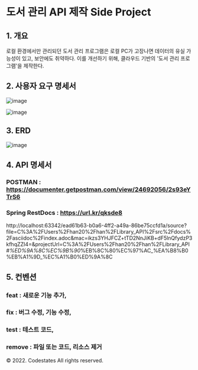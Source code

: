 # 도서 관리 API 제작 Side Project

## 1. 개요
로컬 환경에서만 관리되던 도서 관리 프로그램은 로컬 PC가 고장나면 데이터의 유실 가능성이 있고, 보안에도 취약하다.
이를 개선하기 위해, 클라우드 기반의 '도서 관리 프로그램'을 제작한다.

## 2. 사용자 요구 명세서
![image](https://github.com/Dvdhan/Library_API/assets/105369104/6c455f6f-139a-4ca2-ab1c-886e457e5d2f)

![image](https://github.com/Dvdhan/Library_API/assets/105369104/80cd6e86-07b1-4097-b199-37fd79b9c444)

## 3. ERD
![image](https://user-images.githubusercontent.com/105369104/236761214-72437a57-8a9e-41b4-87ca-3dd2f87969d7.png)

## 4. API 명세서
### POSTMAN : https://documenter.getpostman.com/view/24692056/2s93eYTrS6

### Spring RestDocs : https://url.kr/qksde8
http://localhost:63342/ead61b63-b0a6-4ff2-a49a-86be75ccfd1a/source?file=C%3A%2FUsers%2Fhan20%2Fhan%2FLibrary_API%2Fsrc%2Fdocs%2Fasciidoc%2Findex.adoc&mac=ikzs3YHJFCZ+tTD2NnJiKB+dF5lnQfydzP3kfhqZZI4=&projectUrl=C%3A%2FUsers%2Fhan20%2Fhan%2FLibrary_API#_%ED%9A%8C%EC%9B%90_%EB%8C%80%EC%97%AC_%EA%B8%B0%EB%A1%9D_%EC%A1%B0%ED%9A%8C

## 5. 컨벤션

### feat : 새로운 기능 추가,

### fix : 버그 수정, 기능 수정,

### test : 테스트 코드,

### remove : 파일 또는 코드, 리소스 제거

© 2022. Codestates All rights reserved.
